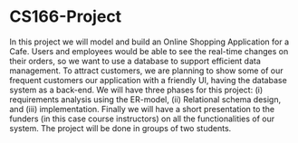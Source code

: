 # CS166-Project

In this project we will model and build an Online Shopping Application for a Cafe. Users and
employees would be able to see the real-time changes on their orders, so we want to use a database
to support efficient data management. To attract customers, we are planning to show some of our
frequent customers our application with a friendly UI, having the database system as a back-end. We
will have three phases for this project: (i) requirements analysis using the ER-model, (ii) Relational
schema design, and (iii) implementation. Finally we will have a short presentation to the funders
(in this case course instructors) on all the functionalities of our system. The project will be done in
groups of two students.
